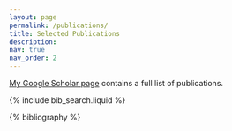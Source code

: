 ```yaml
---
layout: page
permalink: /publications/
title: Selected Publications
description: 
nav: true
nav_order: 2
---
```


[My Google Scholar page](https://scholar.google.com/citations?hl=en&user=C8sYLjMAAAAJ) contains a full list of publications.

<!-- _pages/publications.md -->

<!-- Bibsearch Feature -->

{% include bib_search.liquid %}

<div class="publications">

{% bibliography %}

</div>
